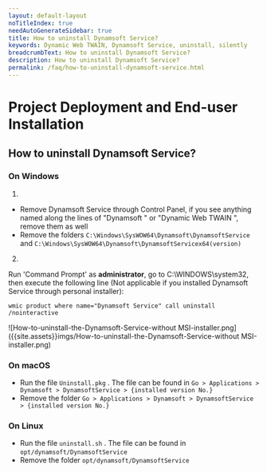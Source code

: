 ```yaml
---
layout: default-layout
noTitleIndex: true
needAutoGenerateSidebar: true
title: How to uninstall Dynamsoft Service?
keywords: Dynamic Web TWAIN, Dynamsoft Service, uninstall, silently
breadcrumbText: How to uninstall Dynamsoft Service?
description: How to uninstall Dynamsoft Service?
permalink: /faq/how-to-uninstall-dynamsoft-service.html
---
```


# Project Deployment and End-user Installation

## How to uninstall Dynamsoft Service?

### On Windows

1. 
* Remove Dynamsoft Service through Control Panel, if you see anything named along the lines of "Dynamsoft " or "Dynamic Web TWAIN ", remove them as well
* Remove the folders `C:\Windows\SysWOW64\Dynamsoft\DynamsoftService` and `C:\Windows\SysWOW64\Dynamsoft\DynamsoftServicex64(version)`

2. 
Run 'Command Prompt' as **administrator**, go to C:\WINDOWS\system32, then execute the following line (Not applicable if you installed Dynamsoft Service through personal installer):

``` shell
wmic product where name="Dynamsoft Service" call uninstall /nointeractive
```

![How-to-uninstall-the-Dynamsoft-Service-without MSI-installer.png]({{site.assets}}imgs/How-to-uninstall-the-Dynamsoft-Service-without MSI-installer.png)

### On macOS

* Run the file `Uninstall.pkg` . The file can be found in `Go > Applications > Dynamsoft > DynamsoftService > {installed version No.}`
* Remove the folder `Go > Applications > Dynamsoft > DynamsoftService > {installed version No.}`

### On Linux

* Run the file `uninstall.sh` . The file can be found in `opt/dynamsoft/DynamsoftService`
* Remove the folder `opt/dynamsoft/DynamsoftService`
